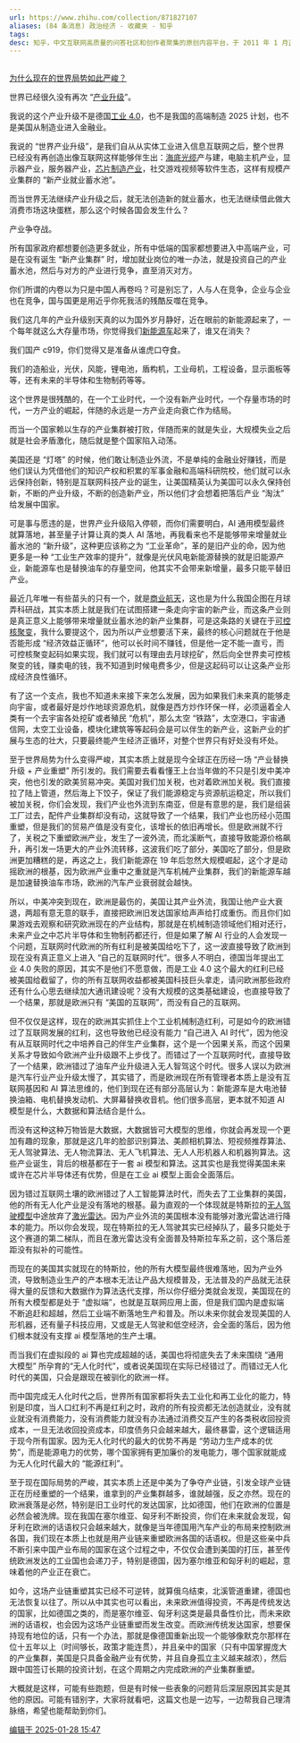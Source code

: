 ```yaml
---
url: https://www.zhihu.com/collection/871827107
aliases: (84 条消息) 政治经济 - 收藏夹 - 知乎
tags: 
desc: 知乎，中文互联网高质量的问答社区和创作者聚集的原创内容平台，于 2011 年 1 月正式上线，以「让人们更好的分享知识、经验和见解，找到自己的解答」为品牌使命。
---
```

## 

[为什么现在的世界局势如此严峻？](//www.zhihu.com/question/662263639/answer/88501997673)

世界已经很久没有再次 “[产业升级](https://zhida.zhihu.com/search?content_id=710814901&content_type=Answer&match_order=1&q=%E4%BA%A7%E4%B8%9A%E5%8D%87%E7%BA%A7&zhida_source=entity)”。

我说的这个产业升级不是德国[工业 4.0](https://zhida.zhihu.com/search?content_id=710814901&content_type=Answer&match_order=1&q=%E5%B7%A5%E4%B8%9A4.0&zhida_source=entity)，也不是我国的高端制造 2025 计划，也不是美国从制造业进入金融业。

我说的 “世界产业升级”，是我们自从从实体工业进入信息互联网之后，整个世界已经没有再创造出像互联网这样能够伴生出：[海底光缆](https://zhida.zhihu.com/search?content_id=710814901&content_type=Answer&match_order=1&q=%E6%B5%B7%E5%BA%95%E5%85%89%E7%BC%86&zhida_source=entity)产与建，电脑主机产业，显示器产业，服务器产业，[芯片制造产业](https://zhida.zhihu.com/search?content_id=710814901&content_type=Answer&match_order=1&q=%E8%8A%AF%E7%89%87%E5%88%B6%E9%80%A0%E4%BA%A7%E4%B8%9A&zhida_source=entity)，社交游戏视频等软件生态，这样有规模产业集群的 “新产业就业蓄水池”。

而当世界无法继续产业升级之后，就无法创造新的就业蓄水，也无法继续借此做大消费市场这块蛋糕，那么这个时候各国会发生什么？

产业争夺战。

所有国家政府都想要创造更多就业，所有中低端的国家都想要进入中高端产业，可是在没有诞生 “新产业集群” 时，增加就业岗位的唯一办法，就是投资自己的产业蓄水池，然后与对方的产业进行竞争，直至消灭对方。

你们所谓的内卷以为只是中国人再卷吗？可是别忘了，人与人在竞争，企业与企业也在竞争，国与国更是用近乎你死我活的残酷反噬在竞争。

我们这几年的产业升级别天真的以为国外岁月静好，近在眼前的新能源起来了，一个每年就这么大存量市场，你觉得我们[新能源车](https://zhida.zhihu.com/search?content_id=710814901&content_type=Answer&match_order=1&q=%E6%96%B0%E8%83%BD%E6%BA%90%E8%BD%A6&zhida_source=entity)起来了，谁又在消失？

我们国产 c919，你们觉得又是准备从谁虎口夺食。

我们的造船业，光伏，风能，锂电池，盾构机，工业母机，工程设备，显示面板等等，还有未来的半导体和生物制药等等。

这个世界是很残酷的，在一个工业时代，一个没有新产业时代，一个存量市场的时代，一方产业的崛起，伴随的永远是一方产业走向衰亡作为结局。

而当一个国家赖以生存的产业集群被打败，伴随而来的就是失业，大规模失业之后就是社会矛盾激化，随后就是整个国家陷入动荡。

美国还是 “灯塔” 的时候，他们敢让制造业外流，不是单纯的金融业好赚钱，而是他们误认为凭借他们的知识产权和积累的军事金融和高端科研院校，他们就可以永远保持创新，特别是互联网科技产业的诞生，让美国精英认为美国可以永久保持创新，不断的产业升级，不断的创造新产业，所以他们才会想着把落后产业 “淘汰” 给发展中国家。

可是事与愿违的是，世界产业升级陷入停顿，而你们需要明白，AI 通用模型最终就算落地，甚至量子计算让真的类人 AI 落地，再我看来也不是能够带来增量就业蓄水池的 “新升级”，这种更应该称之为 “工业革命”，革的是旧产业的命，因为他更多是一种 “工业生产效率的提升”，就像是光伏风电新能源替换的就是旧能源产业，新能源车也是替换油车的存量空间，他其实不会带来新增量，最多只能平替旧产业。

最近几年唯一有些苗头的只有一个，就是[商业航天](https://zhida.zhihu.com/search?content_id=710814901&content_type=Answer&match_order=1&q=%E5%95%86%E4%B8%9A%E8%88%AA%E5%A4%A9&zhida_source=entity)，这也是为什么我国企图在月球弄科研战，其实本质上就是我们在试图搭建一条走向宇宙的新产业，而这条产业则是真正意义上能够带来增量就业蓄水池的新产业集群，可是这条路的关键在于[可控核聚变](https://zhida.zhihu.com/search?content_id=710814901&content_type=Answer&match_order=1&q=%E5%8F%AF%E6%8E%A7%E6%A0%B8%E8%81%9A%E5%8F%98&zhida_source=entity)，我什么要提这个，因为所以产业想要活下来，最终的核心问题就在于他是否能形成 “经济效益正循环”，他可以长时间不赚钱，但是他一定不能一直亏，而可控核聚变起码如果实现，我们就可以有理由去月球挖矿，然后向全世界卖可控核聚变的钱，赚卖电的钱，我不知道到时候电费多少，但是这起码可以让这条产业形成经济良性循环。

有了这一个支点，我也不知道未来接下来怎么发展，因为如果我们未来真的能够走向宇宙，或者最好是炒作地球资源危机，就像是西方炒作环保一样，必须逼着全人类有一个去宇宙各处挖矿或者殖民 “危机”，那么太空 “铁路”，太空港口，宇宙通信网，太空工业设备，模块化建筑等等起码会是可以伴生的新产业，这新产业的扩展与生态的壮大，只要最终能产生经济正循环，对整个世界只有好处没有坏处。

至于世界局势为什么变得严峻，其实本质上就是现今全球正在历经一场 “产业替换升级 + 产业重塑” 所引发的。我们需要去看看懂王上台当年做的不只是引发中美冲突，他也引发的欧美贸易冲突。美国对我们加关税，也对着欧洲加关税。我们直接拉了陆上管道，然后海上下饺子，保证了我们能源稳定与资源航运稳定，所以我们被加关税，你们会发现，我们产业也外流到东南亚，但是有意思的是，我们是组装工厂过去，配件产业集群却没有动，这就导致了一个结果，我们产业也历经小范围重塑，但是我们的贸易产值是没有变化，该增长的依旧再增长。但是欧洲就不行了，关税之下重塑欧洲产业，发生了一波外流，而北溪断气，直接导致能源价格飙升，再引发一场更大的产业外流转移，这波我们吃了部分，美国吃了部分，但是欧洲更加糟糕的是，再这之上，我们新能源在 19 年后忽然大规模崛起，这个才是动摇欧洲的根基，因为欧洲产业重中之重就是汽车机械产业集群，我们的新能源车越是加速替换油车市场，欧洲的汽车产业衰弱就会越快。

所以，中美冲突到现在，欧洲是最伤的，美国让其产业外流，我国让他产业大衰退，两超有意无意的联手，直接把欧洲旧发达国家给声声给打成重伤。而且你们如果游戏去观察和研究欧洲现在的产业结构，那就是在机械制造领域他们相对还行，未来产业之中芯片半导体和生物制药都还行，但是如果了解 AI 行业的人会发现一个问题，互联网时代欧洲的所有红利是被美国给吃下了，这一波直接导致了欧洲到现在没有真正意义上进入 “自己的互联网时代”。很多人不明白，德国当年提出工业 4.0 失败的原因，其实不是他们不愿意做，而是工业 4.0 这个最大的红利已经被美国给截留了，你的所有互联网收益都被美国科技巨头拿走，请问欧洲那些政府还有什么心思去继续加大通讯建设呢？没有大规模的这类基础建设，也直接导致了一个结果，那就是欧洲只有 “美国的互联网”，而没有自己的互联网。

但不仅仅是这样，现在的欧洲其实抓住上个工业机械制造红利，可是如今的欧洲错过了互联网发展的红利，这也导致他已经没有能力 “自己进入 AI 时代”，因为他没有从互联网时代之中培养自己的伴生产业集群，这个是一个因果关系，而这个因果关系才导致如今欧洲产业升级跟不上步伐了。而错过了一个互联网时代，直接导致了一个结果，欧洲错过了油车产业升级进入无人智驾这个时代。很多人误以为欧洲是汽车行业产业升级太慢了，其实错了，而是欧洲现在所有管理者本质上是没有互联网基因和 AI 算法思维的，他们到现在还有部分高层认为：新能源车是大电池替换油箱、电机替换发动机、大屏幕替换收音机。他们很多高层，更本就不知道 AI 模型是什么，大数据和算法结合是什么。

而没有这种这种万物皆是大数据，大数据皆可大模型的思维，你就会再发现一个更加有趣的现象，那就是这几年的脸部识别算法、美颜相机算法、短视频推荐算法、无人驾驶算法、无人物流算法、无人飞机算法、无人人形机器人和机器狗算法。这些产业诞生，背后的根基都在于一套 ai 模型和算法。这其实也是我觉得美国未来或许在芯片半导体还有优势，但是在工业 ai 模型上面会全面落后。

因为错过互联网土壤的欧洲错过了人工智能算法时代，而失去了工业集群的美国，他的所有无人化产业是没有落地的根基。最为直观的一个体现就是特斯拉的[无人驾驶模型](https://zhida.zhihu.com/search?content_id=710814901&content_type=Answer&match_order=1&q=%E6%97%A0%E4%BA%BA%E9%A9%BE%E9%A9%B6%E6%A8%A1%E5%9E%8B&zhida_source=entity)中途放弃了[激光雷达](https://zhida.zhihu.com/search?content_id=710814901&content_type=Answer&match_order=1&q=%E6%BF%80%E5%85%89%E9%9B%B7%E8%BE%BE&zhida_source=entity)。因为产业外流的美国根本没有能够对激光雷达进行降本的能力。所以你会发现，现在特斯拉的无人驾驶其实已经掉队了，最多只能处于这个赛道的第二梯队，而且在激光雷达没有全面普及特斯拉车系之前，这个落后差距没有拟补的可能性。

而现在的美国其实就现在的特斯拉，他的所有大模型最终很难落地，因为产业外流，导致制造业生产的产本根本无法让产品大规模普及，无法普及的产品就无法获得大量的反馈和大数据作为算法迭代支撑，所以你仔细分类就会发现，美国现在的所有大模型都是处于 “虚拟端”，也就是互联网应用上面，但是我们国内是虚拟端不断追赶和超越，然后工业端不断落地生产和普及。所以未来你就会发现美国的人形机器，还有量子科技应用，又或是无人驾驶和低空经济，会全面的落后，因为他们根本就没有支撑 ai 模型落地的生产土壤。

而当我们在虚拟段的 ai 算也完成超越的话，美国也将彻底失去了未来围绕 “通用大模型” 所孕育的“无人化时代”，或者说美国现在实际已经错过了。而错过无人化时代的美国，只会是跟现在被驯化的欧洲一样。

而中国完成无人化时代之后，世界所有国家都将失去工业化和再工业化的能力，特别是印度，当人口红利不再是红利之时，政府的所有投资都无法创造就业，没有就业就没有消费能力，没有消费能力就没有办法通过消费交互产生的各类税收回投资成本，一旦无法收回投资成本，印度债务只会越来越大，最终暴雷，这个逻辑适用于现今所有国家。因为无人化时代的最大的优势不再是 “劳动力生产成本的优势”，而是能源电力的优势，哪个国家拥有更加廉价的发电能力，哪个国家就能成为无人化时代最大的 “能源红利”。

至于现在国际局势的严峻，其实本质上还是中美为了争夺产业链，引发全球产业链正在历经重塑的一个结果，谁拿到的产业集群越多，谁就越强，反之亦然。现在的欧洲衰落是必然，特别是旧工业时代的发达国家，比如德国，他们在欧洲的位置是必然会被洗牌。现在我国在塞尔维亚、匈牙利不断投资，你们在未来就会发现，匈牙利在欧洲的话语权只会越来越大，就像是当年德国用汽车产业的布局来控制欧洲各国，我们现在本质上也就是用产业链来重塑欧洲各国的话语权。但是这些亲中兵不断引来中国产业布局的国家在这个过程之中，不仅仅会遭到美国的打压，甚至传统欧洲发达的工业国也会递刀子，特别是德国，因为塞尔维亚和匈牙利的崛起，意味着他的产业正在衰亡。

如今，这场产业链重塑其实已经不可逆转，就算俄乌结束，北溪管道重建，德国也无法恢复以往了。所以从中其实也可以看出，未来欧洲值得投资，不再是传统发达的国家，比如德国之类的，而是塞尔维亚、匈牙利这类是最具备性价比，而未来欧洲的话语权，也会因为这场产业链重塑而发生改变。而欧洲传统发达国家，想要保持现有地位的话，只有一个办法，那就是像德国重新出现一个能够像默克尔那样在位十五年以上（时间够长，政策才能连贯），并且亲中的国家（只有中国掌握庞大的产业集群，美国是只具备金融产业有优势，并且自身孤立主义越来越浓），然后跟中国签订长期的投资计划，在这个周期之内完成欧洲的产业集群重塑。

大概就是这样，可能有些跑题，但是有时候一些表象的问题背后深层原因其实是其他的原因。可能有错别字，大家将就看吧，这篇文也是一边写，一边帮我自己理清脉络，希望也能帮助到你们。

[编辑于 2025-01-28 15:47](//www.zhihu.com/question/662263639/answer/88501997673)